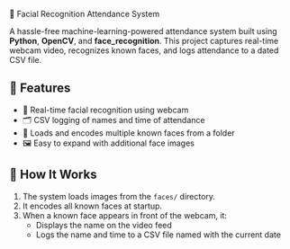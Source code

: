 
🤖 Facial Recognition Attendance System

A hassle-free machine-learning-powered attendance system built using **Python**, **OpenCV**, and **face_recognition**. This project captures real-time webcam video, recognizes known faces, and logs attendance to a dated CSV file.

## 📌 Features

- 🧠 Real-time facial recognition using webcam
- 🗂️ CSV logging of names and time of attendance
- 🧾 Loads and encodes multiple known faces from a folder
- 🖼️ Easy to expand with additional face images

## 🚀 How It Works

1. The system loads images from the `faces/` directory.
2. It encodes all known faces at startup.
3. When a known face appears in front of the webcam, it:
   - Displays the name on the video feed
   - Logs the name and time to a CSV file named with the current date
